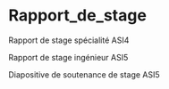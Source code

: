 Rapport_de_stage
================

Rapport de stage spécialité ASI4

Rapport de stage ingénieur ASI5

Diapositive de soutenance de stage ASI5
